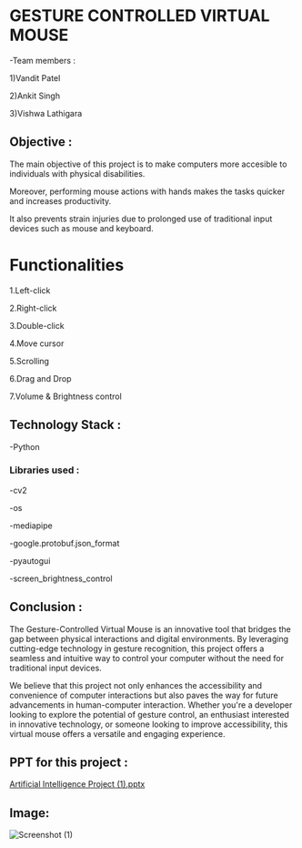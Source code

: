 


# GESTURE CONTROLLED VIRTUAL MOUSE



-Team members :

1)Vandit Patel

2)Ankit Singh

3)Vishwa Lathigara




## Objective :

The main objective of this project is to make computers more accesible to individuals with physical disabilities.

Moreover, performing mouse actions with hands makes the tasks quicker and increases productivity.

It also prevents strain injuries due to prolonged use of traditional input devices such as mouse and keyboard.


# Functionalities

1.Left-click

2.Right-click

3.Double-click

4.Move cursor

5.Scrolling

6.Drag and Drop

7.Volume & Brightness control


## Technology Stack :

-Python

### Libraries used :

-cv2

-os

-mediapipe

-google.protobuf.json_format

-pyautogui

-screen_brightness_control


## Conclusion :

The Gesture-Controlled Virtual Mouse is an innovative tool that bridges the gap between physical interactions and digital environments. By leveraging cutting-edge technology in gesture recognition, this project offers a seamless and intuitive way to control your computer without the need for traditional input devices.

We believe that this project not only enhances the accessibility and convenience of computer interactions but also paves the way for future advancements in human-computer interaction. Whether you're a developer looking to explore the potential of gesture control, an enthusiast interested in innovative technology, or someone looking to improve accessibility, this virtual mouse offers a versatile and engaging experience.


## PPT for this project : 

[Artificial Intelligence Project (1).pptx](https://github.com/user-attachments/files/16329786/Artificial.Intelligence.Project.1.pptx)


## Image:

![Screenshot (1)](https://github.com/user-attachments/assets/915f5ff1-af55-41c3-86d5-e6ce27b6ff52)
